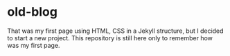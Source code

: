 # old-blog

That was my first page using HTML, CSS in a Jekyll structure, but I decided to start a new project.
This repository is still here only to remember how was my first page.
